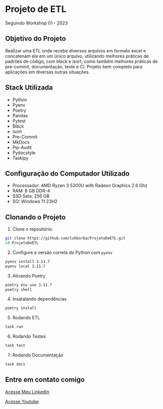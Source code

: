 # Projeto de ETL

Seguindo Workshop 01 - 2023

## Objetivo do Projeto

Realizar uma ETL onde recebe diversos arquivos em formato excel e concatenam ele em um único arquivo, utilizando melhores práticas de padrões de código, com black e isort, como também melhores práticas de pre-commit, documentação, teste e CI.
Projeto bem completo para aplicações em diversas outras situações.

## Stack Utilizada

- Python
- Pyenv
- Poetry
- Pandas
- Pytest
- Black
- Isort
- Pre-Commit
- MkDocs
- Pip-Audit
- Pydocstyle
- Taskipy
  

## Configuração do Computador Utilizado

- Processador: AMD Ryzen 3 5300U with Radeon Graphics 2.6 Ghz
- RAM: 8 GB DDR-4
- SSD Sata: 256 GB
- SO: Windows 11 23H2

## Clonando o Projeto

1. Clone o repositório:
```bash
git clone https://github.com/luhborba/ProjetoDeETL.git
cd ProjetoDeETL
```

2. Configure a versão correta do Python com `pyenv`
```bash
pyenv install 3.11.7
pyenv local 3.11.7
```

3. Ativando Poetry
```bash
poetry env use 3.11.7
poetry shell
```

4. Insatalando dependências
```bash
poetry install
```

5. Rodando ETL
```bash
task run
```

6. Rodando Testes
```bash
task test
```

7. Rodando Documentação
```bash
task docs
```

## Entre em contato comigo
[Acesse Meu LinkedIn](https://www.linkedin.com/in/luhborba/)

[Acesse Youtube](https://www.youtube.com/@luhborba)
